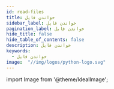 ```yaml
---
id: read-files
title: خواندن فایل
sidebar_label: خواندن فایل
pagination_label: خواندن فایل
hide_title: false
hide_table_of_contents: false
description: خواندن فایل
keywords:
  - خواندن فایل
image:  "//img/logos/python-logo.svg"
---
```


import Image from '@theme/IdealImage';

